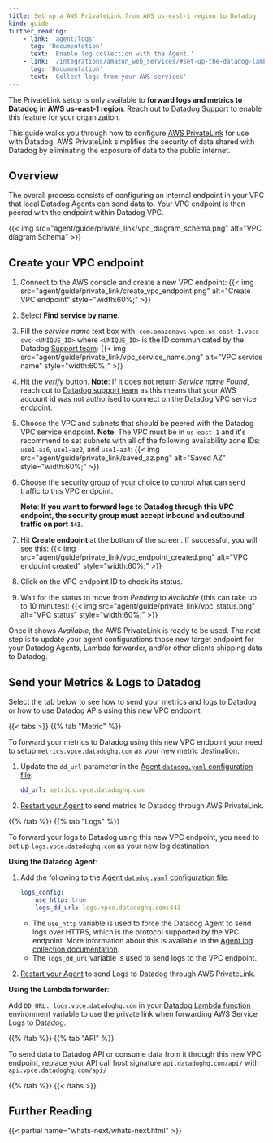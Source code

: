 ```yaml
---
title: Set up a AWS PrivateLink from AWS us-east-1 region to Datadog
kind: guide
further_reading:
    - link: 'agent/logs'
      tag: 'Documentation'
      text: 'Enable log collection with the Agent.'
    - link: '/integrations/amazon_web_services/#set-up-the-datadog-lambda-function'
      tag: 'Documentation'
      text: 'Collect logs from your AWS services'
---
```


<div class="alert alert-info">
The PrivateLink setup is only available to <b>forward logs and metrics to Datadog in AWS us-east-1 region</b>. Reach out to <a href="/help">Datadog Support</a> to enable this feature for your organization.
</div>

This guide walks you through how to configure [AWS PrivateLink][1] for use with Datadog. AWS PrivateLink simplifies the security of data shared with Datadog by eliminating the exposure of data to the public internet.

## Overview

The overall process consists of configuring an internal endpoint in your VPC that local Datadog Agents can send data to. Your VPC endpoint is then peered with the endpoint within Datadog VPC.

{{< img src="agent/guide/private_link/vpc_diagram_schema.png" alt="VPC diagram Schema" >}}

## Create your VPC endpoint

1. Connect to the AWS console and create a new VPC endpoint:
   {{< img src="agent/guide/private_link/create_vpc_endpoint.png" alt="Create VPC endpoint" style="width:60%;" >}}
2. Select **Find service by name**.
3. Fill the _service name_ text box with: `com.amazonaws.vpce.us-east-1.vpce-svc-<UNIQUE_ID>` where `<UNIQUE_ID>` is the ID communicated by the Datadog [Support team][2]:
   {{< img src="agent/guide/private_link/vpc_service_name.png" alt="VPC service name" style="width:60%;" >}}
4. Hit the _verify_ button.
   **Note**: If it does not return _Service name Found_, reach out to [Datadog support team][2] as this means that your AWS account id was not authorised to connect on the Datadog VPC service endpoint.
5. Choose the VPC and subnets that should be peered with the Datadog VPC service endpoint.
   **Note**: The VPC must be in `us-east-1` and it's recommend to set subnets with all of the following availability zone IDs: `use1-az6`, `use1-az2`, and `use1-az4`:
   {{< img src="agent/guide/private_link/saved_az.png" alt="Saved AZ" style="width:60%;" >}}
6. Choose the security group of your choice to control what can send traffic to this VPC endpoint.

    **Note**: **If you want to forward logs to Datadog through this VPC endpoint, the security group must accept inbound and outbound traffic on port `443`**.

7. Hit **Create endpoint** at the bottom of the screen. If successful, you will see this:
   {{< img src="agent/guide/private_link/vpc_endpoint_created.png" alt="VPC endpoint created" style="width:60%;" >}}
8. Click on the VPC endpoint ID to check its status.
9. Wait for the status to move from _Pending_ to _Available_ (this can take up to 10 minutes):
   {{< img src="agent/guide/private_link/vpc_status.png" alt="VPC status" style="width:60%;" >}}

Once it shows _Available_, the AWS PrivateLink is ready to be used. The next step is to update your agent configurations those new target endpoint for your Datadog Agents, Lambda forwarder, and/or other clients shipping data to Datadog.

## Send your Metrics & Logs to Datadog

Select the tab below to see how to send your metrics and logs to Datadog or how to use Datadog APIs using this new VPC endpoint:

{{< tabs >}}
{{% tab "Metric" %}}

To forward your metrics to Datadog using this new VPC endpoint your need to setup `metrics.vpce.datadoghq.com` as your new metric destination:

1. Update the `dd_url` parameter in the [Agent `datadog.yaml` configuration file][1]:

    ```yaml
    dd_url: metrics.vpce.datadoghq.com
    ```

2. [Restart your Agent][2] to send metrics to Datadog through AWS PrivateLink.

[1]: /agent/guide/agent-configuration-files/#agent-main-configuration-file
[2]: /agent/guide/agent-commands/#restart-the-agent

{{% /tab %}}
{{% tab "Logs" %}}

To forward your logs to Datadog using this new VPC endpoint, you need to set up `logs.vpce.datadoghq.com` as your new log destination:

**Using the Datadog Agent**:

1. Add the following to the [Agent `datadog.yaml` configuration file][1]:

    ```yaml
    logs_config:
        use_http: true
        logs_dd_url: logs.vpce.datadoghq.com:443
    ```

    - The `use_http` variable is used to force the Datadog Agent to send logs over HTTPS, which is the protocol supported by the VPC endpoint. More information about this is available in the [Agent log collection documentation][2].
    - The `logs_dd_url` variable is used to send logs to the VPC endpoint.

2. [Restart your Agent][3] to send Logs to Datadog through AWS PrivateLink.

**Using the Lambda forwarder**:

Add `DD_URL: logs.vpce.datadoghq.com` in your [Datadog Lambda function][4] environment variable to use the private link when forwarding AWS Service Logs to Datadog.

[1]: /agent/guide/agent-configuration-files/#agent-main-configuration-file
[2]: /agent/logs/?tab=tailexistingfiles#send-logs-over-https
[3]: /agent/guide/agent-commands/#restart-the-agent
[4]: /integrations/amazon_web_services/#set-up-the-datadog-lambda-function

{{% /tab %}}
{{% tab "API" %}}

To send data to Datadog API or consume data from it through this new VPC endpoint, replace your API call host signature `api.datadoghq.com/api/` with `api.vpce.datadoghq.com/api/`

{{% /tab %}}
{{< /tabs >}}

## Further Reading

{{< partial name="whats-next/whats-next.html" >}}

[1]: https://aws.amazon.com/privatelink/
[2]: /help
